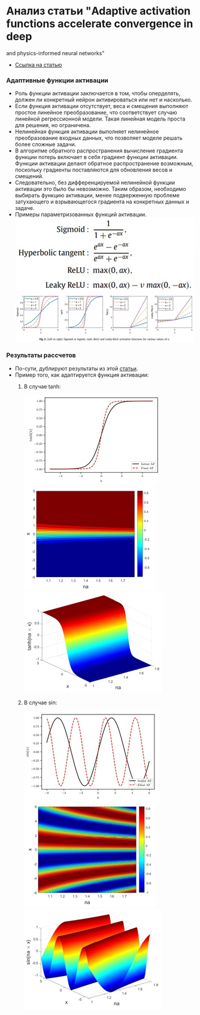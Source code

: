 # Анализ статьи "Adaptive activation functions accelerate convergence in deep
and physics-informed neural networks"

- [Ссылка на статью](https://arxiv.org/pdf/1906.01170.pdf)

### Адаптивные функции активации
- Роль функции активации заключается в том, чтобы оперделять, должен ли конкретный нейрон активироваться или нет и насколько. 
- Если функция активации отсутствует, веса и смещения выполняют простое линейное преобразование, что соответствует случаю линейной регрессионной модели. Такая линейная модель проста для решения, но ограничена. 
- Нелинейная функция активации выполняет нелинейное преобразование входных данных, что позволяет моделе решать более сложные задачи. 
- В алгоритме обратного распространения вычисление градиента функции потерь включает в себя градиент функции активации. Функции активации делают обратное распространение возможным, поскольку градиенты поставляются для обновления весов и смещений.
- Следовательно, без дифференцируемой нелинейной функции активации это было бы невозможно. Таким образом, необходимо выбирать функцию активации, менее подверженную проблеме затухающего и взрывающегося градиента на конкретных данных и задаче.
- Примеры параметризованных функций активации.
    ![Parametrized activation functions](assets/parametreizedAFformula.jpg)
    ![Parametrized activation functions? plots](assets/parametreizedAF.jpg)

### Результаты рассчетов
- По-сути, дублируют результаты из этой [статьи](https://arxiv.org/pdf/1909.12228.pdf).
- Пример того, как адаптируется функция активации:
    1. В случае tanh:

        ![tanh, initial and final](assets/tanhAdaptivePlot.jpg)
        ![tanh, activation plane](assets/tanhAdaptiveNA.jpg)
        ![tanh, activation surfaces](assets/tanhAdaptive3D.jpg)
    2. В случае sin:

        ![sin, initial and final](assets/sinAdaptivePlot.jpg)
        ![sin, activation plane](assets/sinAdaptiveNA.jpg)
        ![sin, activation surfaces](assets/sinAdaptive3D.jpg)